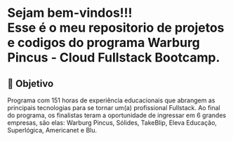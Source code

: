 

<h1> Sejam bem-vindos!!! </br>
 Esse é o meu repositorio de projetos e codigos do programa Warburg Pincus - Cloud Fullstack Bootcamp. </h1>


<h2> 🎯 Objetivo </h2>

Programa com 151 horas de experiência educacionais que abrangem as principais tecnologias para se tornar um(a) profissional Fullstack. 
Ao final do programa, os finalistas teram a oportunidade de ingressar em 6 grandes empresas, são elas: 
Warburg Pincus, Sólides, TakeBlip, Eleva Educação, Superlógica, Americanet e Blu.
 





